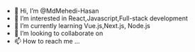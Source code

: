 - 👋 Hi, I’m @MdMehedi-Hasan
- 👀 I’m interested in React,Javascript,Full-stack development
- 🌱 I’m currently learning Vue.js,Next.js, Node.js
- 💞️ I’m looking to collaborate on 
- 📫 How to reach me ...

<!---
MdMehedi-Hasan/MdMehedi-Hasan is a ✨ special ✨ repository because its `README.md` (this file) appears on your GitHub profile.
You can click the Preview link to take a look at your changes.
--->
